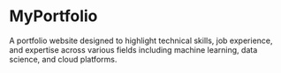 # MyPortfolio
A portfolio website designed to highlight technical skills, job experience, and expertise across various fields including machine learning, data science, and cloud platforms.
